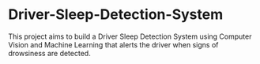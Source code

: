 # Driver-Sleep-Detection-System
This project aims to build a Driver Sleep Detection System using Computer Vision and Machine Learning that alerts the driver when signs of drowsiness are detected.
